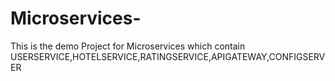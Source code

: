 # Microservices-
This is the demo Project for Microservices which contain USERSERVICE,HOTELSERVICE,RATINGSERVICE,APIGATEWAY,CONFIGSERVER
